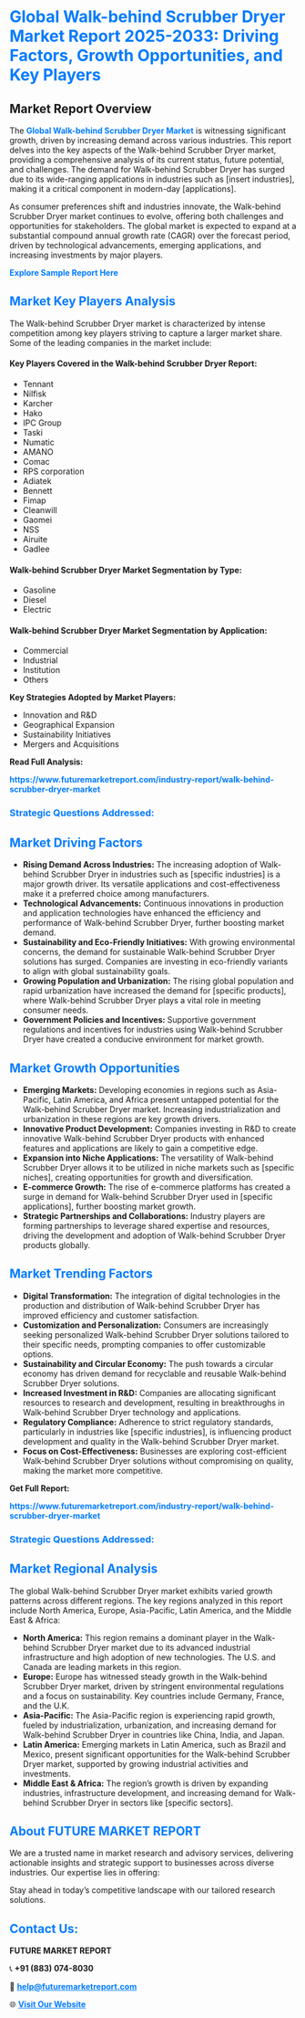 <h1 style="color: #007BFF;">Global Walk-behind Scrubber Dryer Market Report 2025-2033: Driving Factors, Growth Opportunities, and Key Players</h1>

<section id="overview">
<h2>Market Report Overview</h2>
<p>The <a href="https://www.futuremarketreport.com/industry-report/walk-behind-scrubber-dryer-market" style="color: #007BFF; text-decoration: none;"><strong>Global Walk-behind Scrubber Dryer Market</strong></a> is witnessing significant growth, driven by increasing demand across various industries. This report delves into the key aspects of the Walk-behind Scrubber Dryer market, providing a comprehensive analysis of its current status, future potential, and challenges. The demand for Walk-behind Scrubber Dryer has surged due to its wide-ranging applications in industries such as [insert industries], making it a critical component in modern-day [applications].</p>
<p>As consumer preferences shift and industries innovate, the Walk-behind Scrubber Dryer market continues to evolve, offering both challenges and opportunities for stakeholders. The global market is expected to expand at a substantial compound annual growth rate (CAGR) over the forecast period, driven by technological advancements, emerging applications, and increasing investments by major players.</p>
</section>

<section id="overview">
<p><a href="https://www.futuremarketreport.com/request-sample/reportId=42492" style="color: #007BFF; text-decoration: none;"><strong>Explore Sample Report Here</strong></a></p>
</section>

<section id="key-players">
<h2 style="color: #007BFF;">Market Key Players Analysis</h2>
<p>The Walk-behind Scrubber Dryer market is characterized by intense competition among key players striving to capture a larger market share. Some of the leading companies in the market include:</p>
<h4>Key Players Covered in the Walk-behind Scrubber Dryer Report:</h4>
<ul><li>Tennant</li><li>Nilfisk</li><li>Karcher</li><li>Hako</li><li>IPC Group</li><li>Taski</li><li>Numatic</li><li>AMANO</li><li>Comac</li><li>RPS corporation</li><li>Adiatek</li><li>Bennett</li><li>Fimap</li><li>Cleanwill</li><li>Gaomei</li><li>NSS</li><li>Airuite</li><li>Gadlee</li></ul>
<h4>Walk-behind Scrubber Dryer Market Segmentation by Type:</h4>
<ul><li>Gasoline</li><li>Diesel</li><li>Electric</li></ul>

<h4>Walk-behind Scrubber Dryer Market Segmentation by Application:</h4>
<ul><li>Commercial</li><li>Industrial</li><li>Institution</li><li>Others</li></ul>
<p><strong>Key Strategies Adopted by Market Players:</strong></p>
<ul>
<li>Innovation and R&D</li>
<li>Geographical Expansion</li>
<li>Sustainability Initiatives</li>
<li>Mergers and Acquisitions</li>
</ul>
</section>

<section>
<p><strong>Read Full Analysis: </strong></p><a href="https://www.futuremarketreport.com/industry-report/walk-behind-scrubber-dryer-market" style="color: #007BFF; text-decoration: none;"><strong>https://www.futuremarketreport.com/industry-report/walk-behind-scrubber-dryer-market</strong></a>
<h3 style="color: #007BFF;">Strategic Questions Addressed:</h3>
</section>

<section id="driving-factors">
<h2 style="color: #007BFF;">Market Driving Factors</h2>
<ul>
<li><strong>Rising Demand Across Industries:</strong> The increasing adoption of Walk-behind Scrubber Dryer in industries such as [specific industries] is a major growth driver. Its versatile applications and cost-effectiveness make it a preferred choice among manufacturers.</li>
<li><strong>Technological Advancements:</strong> Continuous innovations in production and application technologies have enhanced the efficiency and performance of Walk-behind Scrubber Dryer, further boosting market demand.</li>
<li><strong>Sustainability and Eco-Friendly Initiatives:</strong> With growing environmental concerns, the demand for sustainable Walk-behind Scrubber Dryer solutions has surged. Companies are investing in eco-friendly variants to align with global sustainability goals.</li>
<li><strong>Growing Population and Urbanization:</strong> The rising global population and rapid urbanization have increased the demand for [specific products], where Walk-behind Scrubber Dryer plays a vital role in meeting consumer needs.</li>
<li><strong>Government Policies and Incentives:</strong> Supportive government regulations and incentives for industries using Walk-behind Scrubber Dryer have created a conducive environment for market growth.</li>
</ul>
</section>

<section id="growth-opportunities">
<h2 style="color: #007BFF;">Market Growth Opportunities</h2>
<ul>
<li><strong>Emerging Markets:</strong> Developing economies in regions such as Asia-Pacific, Latin America, and Africa present untapped potential for the Walk-behind Scrubber Dryer market. Increasing industrialization and urbanization in these regions are key growth drivers.</li>
<li><strong>Innovative Product Development:</strong> Companies investing in R&D to create innovative Walk-behind Scrubber Dryer products with enhanced features and applications are likely to gain a competitive edge.</li>
<li><strong>Expansion into Niche Applications:</strong> The versatility of Walk-behind Scrubber Dryer allows it to be utilized in niche markets such as [specific niches], creating opportunities for growth and diversification.</li>
<li><strong>E-commerce Growth:</strong> The rise of e-commerce platforms has created a surge in demand for Walk-behind Scrubber Dryer used in [specific applications], further boosting market growth.</li>
<li><strong>Strategic Partnerships and Collaborations:</strong> Industry players are forming partnerships to leverage shared expertise and resources, driving the development and adoption of Walk-behind Scrubber Dryer products globally.</li>
</ul>
</section>

<section id="trending-factors">
<h2 style="color: #007BFF;">Market Trending Factors</h2>
<ul>
<li><strong>Digital Transformation:</strong> The integration of digital technologies in the production and distribution of Walk-behind Scrubber Dryer has improved efficiency and customer satisfaction.</li>
<li><strong>Customization and Personalization:</strong> Consumers are increasingly seeking personalized Walk-behind Scrubber Dryer solutions tailored to their specific needs, prompting companies to offer customizable options.</li>
<li><strong>Sustainability and Circular Economy:</strong> The push towards a circular economy has driven demand for recyclable and reusable Walk-behind Scrubber Dryer solutions.</li>
<li><strong>Increased Investment in R&D:</strong> Companies are allocating significant resources to research and development, resulting in breakthroughs in Walk-behind Scrubber Dryer technology and applications.</li>
<li><strong>Regulatory Compliance:</strong> Adherence to strict regulatory standards, particularly in industries like [specific industries], is influencing product development and quality in the Walk-behind Scrubber Dryer market.</li>
<li><strong>Focus on Cost-Effectiveness:</strong> Businesses are exploring cost-efficient Walk-behind Scrubber Dryer solutions without compromising on quality, making the market more competitive.</li>
</ul>
</section>

<section>
<p><strong>Get Full Report: </strong></p><a href="https://www.futuremarketreport.com/industry-report/walk-behind-scrubber-dryer-market" style="color: #007BFF; text-decoration: none;"><strong>https://www.futuremarketreport.com/industry-report/walk-behind-scrubber-dryer-market</strong></a>
<h3 style="color: #007BFF;">Strategic Questions Addressed:</h3>
</section>


<section id="regional-analysis">
<h2 style="color: #007BFF;">Market Regional Analysis</h2>
<p>The global Walk-behind Scrubber Dryer market exhibits varied growth patterns across different regions. The key regions analyzed in this report include North America, Europe, Asia-Pacific, Latin America, and the Middle East & Africa:</p>
<ul>
<li><strong>North America:</strong> This region remains a dominant player in the Walk-behind Scrubber Dryer market due to its advanced industrial infrastructure and high adoption of new technologies. The U.S. and Canada are leading markets in this region.</li>
<li><strong>Europe:</strong> Europe has witnessed steady growth in the Walk-behind Scrubber Dryer market, driven by stringent environmental regulations and a focus on sustainability. Key countries include Germany, France, and the U.K.</li>
<li><strong>Asia-Pacific:</strong> The Asia-Pacific region is experiencing rapid growth, fueled by industrialization, urbanization, and increasing demand for Walk-behind Scrubber Dryer in countries like China, India, and Japan.</li>
<li><strong>Latin America:</strong> Emerging markets in Latin America, such as Brazil and Mexico, present significant opportunities for the Walk-behind Scrubber Dryer market, supported by growing industrial activities and investments.</li>
<li><strong>Middle East & Africa:</strong> The region’s growth is driven by expanding industries, infrastructure development, and increasing demand for Walk-behind Scrubber Dryer in sectors like [specific sectors].</li>
</ul>
</section>

<footer>
<h2 style="color: #007BFF;">About FUTURE MARKET REPORT</h2>
<p>We are a trusted name in market research and advisory services, delivering actionable insights and strategic support to businesses across diverse industries. Our expertise lies in offering:</p>

<p>Stay ahead in today’s competitive landscape with our tailored research solutions.</p>

<h2 style="color: #007BFF;">Contact Us:</h2>
<p><strong>FUTURE MARKET REPORT</strong></p>
<p>📞 <strong>+91 (883) 074-8030</strong></p>
<p>📧 <strong><a href="mailto:help@futuremarketreport.com" style="color: #007BFF;">help@futuremarketreport.com</a></strong></p>
<p>🌐 <strong><a href="https://www.futuremarketreport.com/" style="color: #007BFF;">Visit Our Website</a></strong></p>
</footer>